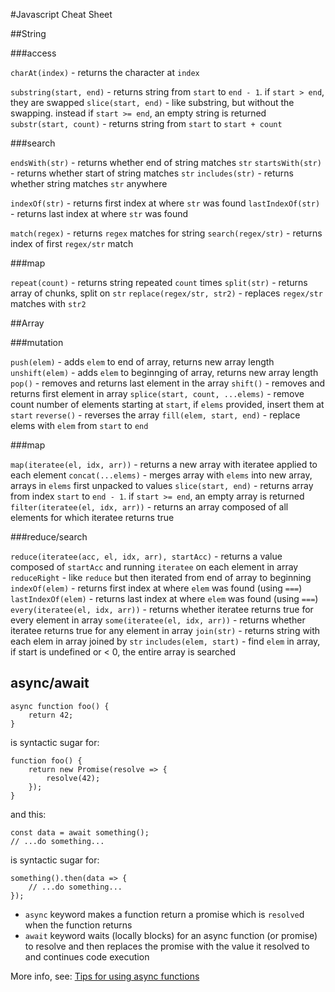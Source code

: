 #Javascript Cheat Sheet

##String

###access

`charAt(index)` - returns the character at `index`

`substring(start, end)` - returns string from `start` to `end - 1`. if `start > end`, they are swapped
`slice(start, end)` - like substring, but without the swapping. instead if `start >= end`, an empty string is returned
`substr(start, count)` - returns string from `start` to `start + count`

###search

`endsWith(str)` - returns whether end of string matches `str`
`startsWith(str)` - returns whether start of string matches `str`
`includes(str)` - returns whether string matches `str` anywhere

`indexOf(str)` - returns first index at where `str` was found
`lastIndexOf(str)` - returns last index at where `str` was found

`match(regex)` - returns `regex` matches for string
`search(regex/str)` - returns index of first `regex/str` match

###map

`repeat(count)` - returns string repeated `count` times
`split(str)` - returns array of chunks, split on `str`
`replace(regex/str, str2)` - replaces `regex/str` matches with `str2`

##Array

###mutation

`push(elem)` - adds `elem` to end of array, returns new array length
`unshift(elem)` - adds `elem` to beginnging of array, returns new array length
`pop()` - removes and returns last element in the array
`shift()` - removes and returns first element in array
`splice(start, count, ...elems)` - remove count number of elements starting at `start`, if `elems` provided, insert them at `start`
`reverse()` - reverses the array
`fill(elem, start, end)` - replace elems with `elem` from `start` to `end`

###map

`map(iteratee(el, idx, arr))` - returns a new array with iteratee applied to each element
`concat(...elems)` - merges array with `elems` into new array, arrays in `elems` first unpacked to values
`slice(start, end)` - returns array from index `start` to `end - 1`. if `start >= end`, an empty array is returned
`filter(iteratee(el, idx, arr))` - returns an array composed of all elements for which iteratee returns true

###reduce/search

`reduce(iteratee(acc, el, idx, arr), startAcc)` - returns a value composed of `startAcc` and running `iteratee` on each element in array
`reduceRight` - like `reduce` but then iterated from end of array to beginning
`indexOf(elem)` - returns first index at where `elem` was found (using `===`)
`lastIndexOf(elem)` - returns last index at where `elem` was found (using `===`)
`every(iteratee(el, idx, arr))` - returns whether iteratee returns true for every element in array
`some(iteratee(el, idx, arr))` - returns whether iteratee returns true for any element in array
`join(str)` - returns string with each elem in array joined by `str`
`includes(elem, start)` - find `elem` in array, if start is undefined or < 0, the entire array is searched

## async/await

```
async function foo() {
    return 42;
}
```

is syntactic sugar for:

```
function foo() {
    return new Promise(resolve => {
        resolve(42);
    });
}
```

and this:

```
const data = await something();
// ...do something...
```

is syntactic sugar for:

```
something().then(data => {
    // ...do something...
});
```

- `async` keyword makes a function return a promise which is `resolve`d when the function returns
- `await` keyword waits (locally blocks) for an async function (or promise) to resolve and then replaces the promise with the value it resolved to and continues code execution

More info, see: [Tips for using async functions](http://2ality.com/2016/10/async-function-tips.html)
